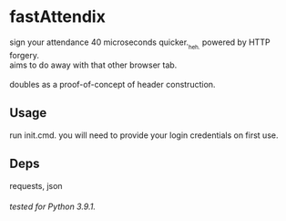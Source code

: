 # fastAttendix
sign your attendance 40 microseconds quicker.<sub><sub>heh.</sub></sub> powered by HTTP forgery. </br>aims to do away with that other browser tab. </br></br>doubles as a proof-of-concept of header construction.

## Usage
run init.cmd. you will need to provide your login credentials on first use.

## Deps
requests, json

###### tested for Python 3.9.1.
